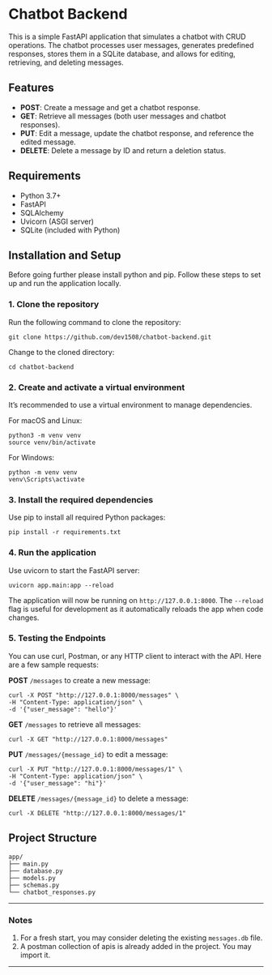 # Chatbot Backend

This is a simple FastAPI application that simulates a chatbot with CRUD operations. The chatbot processes user messages, generates predefined responses, stores them in a SQLite database, and allows for editing, retrieving, and deleting messages.

## Features

- **POST**: Create a message and get a chatbot response.
- **GET**: Retrieve all messages (both user messages and chatbot responses).
- **PUT**: Edit a message, update the chatbot response, and reference the edited message.
- **DELETE**: Delete a message by ID and return a deletion status.

## Requirements

- Python 3.7+
- FastAPI
- SQLAlchemy
- Uvicorn (ASGI server)
- SQLite (included with Python)

## Installation and Setup

Before going further please install python and pip. Follow these steps to set up and run the application locally.


### 1. Clone the repository

Run the following command to clone the repository:
```
git clone https://github.com/dev1508/chatbot-backend.git
```
Change to the cloned directory:
```
cd chatbot-backend
```
### 2. Create and activate a virtual environment

It’s recommended to use a virtual environment to manage dependencies.

For macOS and Linux:
```
python3 -m venv venv  
source venv/bin/activate
```
For Windows:
```
python -m venv venv  
venv\Scripts\activate
```
### 3. Install the required dependencies

Use pip to install all required Python packages:
```
pip install -r requirements.txt
```


### 4. Run the application

Use uvicorn to start the FastAPI server:
```
uvicorn app.main:app --reload
```
The application will now be running on `http://127.0.0.1:8000`. The `--reload` flag is useful for development as it automatically reloads the app when code changes.

### 5. Testing the Endpoints

You can use curl, Postman, or any HTTP client to interact with the API. Here are a few sample requests:

**POST** `/messages` to create a new message:
```
curl -X POST "http://127.0.0.1:8000/messages" \  
-H "Content-Type: application/json" \  
-d '{"user_message": "hello"}'
```

**GET** `/messages` to retrieve all messages:
```
curl -X GET "http://127.0.0.1:8000/messages"
```

**PUT** `/messages/{message_id}` to edit a message:

```
curl -X PUT "http://127.0.0.1:8000/messages/1" \  
-H "Content-Type: application/json" \  
-d '{"user_message": "hi"}'
```

**DELETE** `/messages/{message_id}` to delete a message:

```
curl -X DELETE "http://127.0.0.1:8000/messages/1"
```

## Project Structure

```
app/  
├── main.py  
├── database.py  
├── models.py  
├── schemas.py  
└── chatbot_responses.py
```
---

### Notes 
1. For a fresh start, you may consider deleting the existing `messages.db` file.
2. A postman collection of apis is already added in the project. You may import it.

---